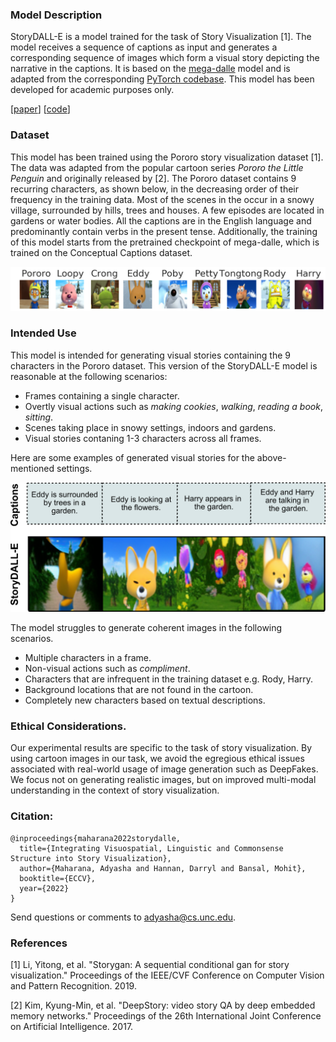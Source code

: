 ### Model Description

StoryDALL-E is a model trained for the task of Story Visualization \[1\]. The model receives a sequence of captions as input and generates a corresponding sequence of images which form a visual story depicting the narrative in the captions. It is based on the [mega-dalle](https://github.com/borisdayma/dalle-mini) model and is adapted from the corresponding [PyTorch codebase](https://github.com/kuprel/min-dalle). This model has been developed for academic purposes only.

\[[paper]()\]  \[[code]()\]

### Dataset

This model has been trained using the Pororo story visualization dataset \[1\]. The data was adapted from the popular cartoon series *Pororo the Little Penguin* and originally released by \[2\]. The Pororo dataset contains 9 recurring characters, as shown below, in the decreasing order of their frequency in the training data. Most of the scenes in the occur in a snowy village, surrounded by hills, trees and houses. A few episodes are located in gardens or water bodies. All the captions are in the English language and predominantly contain verbs in the present tense. Additionally, the training of this model starts from the pretrained checkpoint of mega-dalle, which is trained on the Conceptual Captions dataset.

[comment]: ![image](pororo_characters.png)
<p align="center">
  <img src="pororo_characters.png" width="800">
</p>

### Intended Use
This model is intended for generating visual stories containing the 9 characters in the Pororo dataset. This version of the StoryDALL-E model is reasonable at the following scenarios:
* Frames containing a single character.
* Overtly visual actions such as *making cookies*, *walking*, *reading a book*, *sitting*.
* Scenes taking place in snowy settings, indoors and gardens.
* Visual stories contaning 1-3 characters across all frames.

Here are some examples of generated visual stories for the above-mentioned settings.

[comment]: ![image](model_card_demo_pororo_1.png)
<p align="center">
  <img src="model_card_demo_pororo_1.png" width="600">
</p>

The model struggles to generate coherent images in the following scenarios.
* Multiple characters in a frame.
* Non-visual actions such as *compliment*.
* Characters that are infrequent in the training dataset e.g. Rody, Harry.
* Background locations that are not found in the cartoon.
* Completely new characters based on textual descriptions.

### Ethical Considerations.
Our experimental results are specific to the task of story visualization. By using cartoon images in our task, we avoid the egregious ethical issues associated with real-world usage of image generation such as DeepFakes. We focus not on generating realistic images, but on improved multi-modal understanding in the context of story visualization.

### Citation:
```
@inproceedings{maharana2022storydalle,
  title={Integrating Visuospatial, Linguistic and Commonsense Structure into Story Visualization},
  author={Maharana, Adyasha and Hannan, Darryl and Bansal, Mohit},
  booktitle={ECCV},
  year={2022}
}
```
Send questions or comments to adyasha@cs.unc.edu.


### References

\[1\] Li, Yitong, et al. "Storygan: A sequential conditional gan for story visualization." Proceedings of the IEEE/CVF Conference on Computer Vision and Pattern Recognition. 2019.

\[2\] Kim, Kyung-Min, et al. "DeepStory: video story QA by deep embedded memory networks." Proceedings of the 26th International Joint Conference on Artificial Intelligence. 2017.


